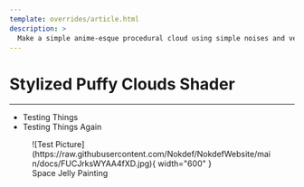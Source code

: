 ```yaml
---
template: overrides/article.html
description: >
  Make a simple anime-esque procedural cloud using simple noises and vertex manipulation.
---
```


# Stylized Puffy Clouds Shader
___

* Testing Things
* Testing Things Again

<figure markdown>
![Test Picture](https://raw.githubusercontent.com/Nokdef/NokdefWebsite/main/docs/FUCJrksWYAA4fXD.jpg){ width="600" }
<figcaption> Space Jelly Painting</figcaption> </figure>